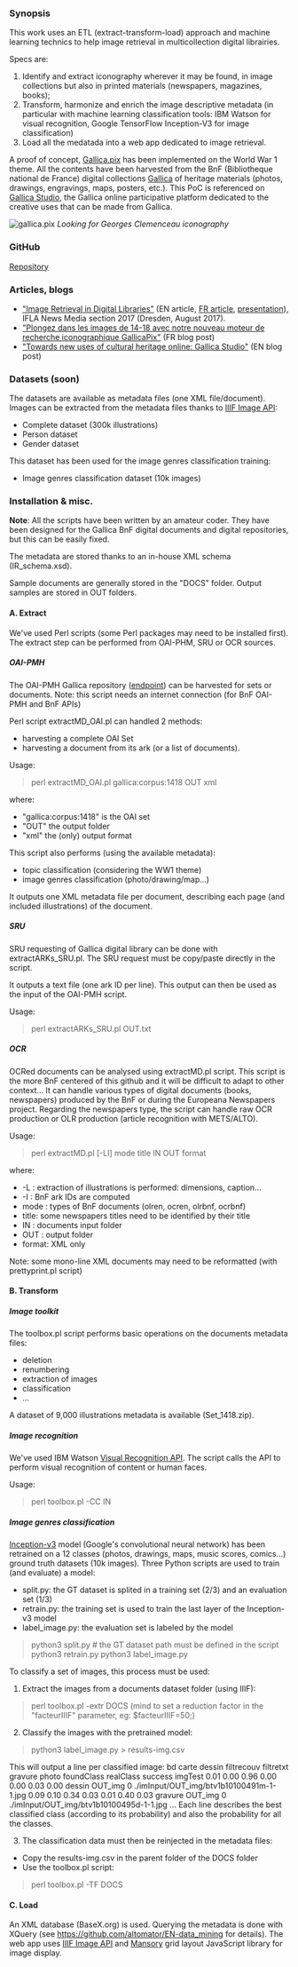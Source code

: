 ### Synopsis
This work uses an ETL (extract-transform-load) approach and machine learning technics to help image retrieval in multicollection digital librairies.

Specs are: 
1. Identify and extract iconography wherever it may be found, in image collections but also in printed materials (newspapers, magazines, books); 
2. Transform, harmonize and enrich the image descriptive metadata (in particular with machine learning classification tools: IBM Watson for visual recognition, Google TensorFlow Inception-V3 for image classification)
3. Load all the medatada into a web app dedicated to image retrieval. 

A proof of concept, [Gallica.pix](http://demo14-18.bnf.fr:8984/rest?run=findIllustrations-form.xq) has been implemented on the World War 1 theme. All the contents have been harvested from the BnF (Bibliotheque national de France) digital collections [Gallica](gallica.bnf.fr) of heritage materials (photos, drawings, engravings, maps, posters, etc.). This PoC is referenced on [Gallica Studio](http://gallicastudio.bnf.fr/), the Gallica online participative platform dedicated to the creative uses that can be made from Gallica. 



![gallica.pix](http://gallicastudio.bnf.fr/sites/default/files/clemenceau_gallicastudio.JPG)
*Looking for Georges Clemenceau iconography*

### GitHub
[Repository](https://github.com/altomator/Image_Retrieval/)

### Articles, blogs
- ["Image Retrieval in Digital Libraries"](http://www.euklides.fr/blog/altomator/Image_Retrieval/000-moreux-chiron_EN-final.pdf) (EN article, [FR article](http://www.euklides.fr/blog/altomator/Image_Retrieval/000-moreux-chiron_FR-final.pdf), [presentation](http://www.euklides.fr/blog/altomator/Image_Retrieval/MOREUX-CHIRON-presentation-final.pdf)), IFLA News Media section 2017 (Dresden, August 2017). 
- ["Plongez dans les images de 14-18 avec notre nouveau moteur de recherche iconographique GallicaPix"](http://gallicastudio.bnf.fr/bo%C3%AEte-%C3%A0-outils/plongez-dans-les-images-de-14-18-en-testant-un-nouveau-moteur-de-recherche) (FR blog post)
- ["Towards new uses of cultural heritage online: Gallica Studio"](http://pro.europeana.eu/post/towards-new-uses-of-cultural-heritage-online-gallica-studio) (EN blog post)
 
### Datasets (soon)
The datasets are available as metadata files (one XML file/document). Images can be extracted from the metadata files thanks to [IIIF Image API](http://iiif.io/api/image/2.0/): 
- Complete dataset (300k illustrations)
- Person dataset
- Gender dataset

This dataset has been used for the image genres classification training: 
- Image genres classification dataset (10k images) 

### Installation & misc.
<b>Note</b>: All the scripts have been written by an amateur coder. They have been designed for the Gallica BnF digital documents and digital repositories, but this can be easily fixed.

The metadata are stored thanks to an in-house XML schema (IR_schema.xsd).

Sample documents are generally stored in the "DOCS" folder. Output samples are stored in OUT folders.

#### A. Extract
We've used Perl scripts (some Perl packages may need to be installed first). The extract step can be performed from OAI-PHM, SRU or OCR sources. 

##### OAI-PMH
The OAI-PMH Gallica repository ([endpoint](http://oai.bnf.fr/oai2/OAIHandler?verb=Identify)) can be harvested for sets or documents. Note: this script needs an internet connection (for BnF OAI-PMH and BnF APIs)

Perl script extractMD_OAI.pl can handled 2 methods:
- harvesting a complete OAI Set
- harvesting a document from its ark (or a list of documents).

Usage: 
>perl extractMD_OAI.pl gallica:corpus:1418 OUT xml 

where: 
- "gallica:corpus:1418" is the OAI set
- "OUT" the output folder
- "xml" the (only) output format

This script also performs (using the available metadata):
- topic classification (considering the WW1 theme)
- image genres classification (photo/drawing/map...)

It outputs one XML metadata file per document, describing each page (and included illustrations) of the document.


##### SRU
SRU requesting of Gallica digital library can be done with extractARKs_SRU.pl.
The SRU request must be copy/paste directly in the script.

It outputs a text file (one ark ID per line). This output can then be used as the input of the OAI-PMH script.

Usage:
>perl extractARKs_SRU.pl OUT.txt

##### OCR
OCRed documents can be analysed using extractMD.pl script. This script is the more BnF centered of this github and it will be difficult to adapt to other context... It can handle various types of digital documents (books, newspapers) produced by the BnF or during the Europeana Newspapers project.
Regarding the newspapers type, the script can handle raw OCR production or OLR production (article recognition with METS/ALTO).

Usage:
>perl extractMD.pl [-LI] mode title IN OUT format

where:
- -L : extraction of illustrations is performed: dimensions, caption...
- -I : BnF ark IDs are computed
- mode : types of BnF documents (olren, ocren, olrbnf, ocrbnf)
- title: some newspapers titles need to be identified by their title
- IN : documents input folder 
- OUT : output folder
- format: XML only

Note: some mono-line XML documents may need to be reformatted (with prettyprint.pl script)

#### B. Transform

##### Image toolkit
The toolbox.pl script performs basic operations on the documents metadata files:
- deletion
- renumbering
- extraction of images
- classification
- ...

A dataset of 9,000 illustrations metadata is available (Set_1418.zip).

##### Image recognition
We've used IBM Watson [Visual Recognition API](https://www.ibm.com/watson/developercloud/doc/visual-recognition/index.html). The script calls the API to perform visual recognition of content or human faces. 

Usage:
>perl toolbox.pl -CC IN 

##### Image genres classification
[Inception-v3](https://www.tensorflow.org/tutorials/image_recognition) model (Google's convolutional neural network) has been retrained on a 12 classes (photos, drawings, maps, music scores, comics...) ground truth datasets (10k images). Three Python scripts are used to train (and evaluate) a model:
- split.py: the GT dataset is splited in a training set (2/3) and an evaluation set (1/3)  
- retrain.py: the training set is used to train the last layer of the Inception-v3 model
- label_image.py: the evaluation set is labeled by the model

>python3 split.py # the GT dataset path must be defined in the script
>python3 retrain.py 
>python3 label_image.py 

To classify a set of images, this process must be used:

1. Extract the images from a documents dataset folder (using IIIF):
>perl toolbox.pl -extr DOCS
(mind to set a reduction factor in the "facteurIIIF" parameter, eg: $facteurIIIF=50;)

2. Classify the images with the pretrained model:
>python3 label_image.py > results-img.csv

This will output a line per classified image:
bd	carte	dessin	filtrecouv	filtretxt	gravure	photo	foundClass	realClass	success	imgTest
0.01	0.00	0.96	0.00	0.00	0.03	0.00	dessin	OUT_img	0	./imInput/OUT_img/btv1b10100491m-1-1.jpg
0.09	0.10	0.34	0.03	0.01	0.40	0.03	gravure	OUT_img	0	./imInput/OUT_img/btv1b10100495d-1-1.jpg
...
Each line describes the best classified class (according to its probability) and also the probability for all the classes.

3. The classification data must then be reinjected in the metadata files:
- Copy the results-img.csv in the parent folder of the DOCS folder
- Use the toolbox.pl script:
>perl toolbox.pl -TF DOCS 


#### C. Load
An XML database (BaseX.org) is used. Querying the metadata is done with XQuery (see https://github.com/altomator/EN-data_mining for   details). The web app uses [IIIF Image API](http://iiif.io/api/image/2.0/) and [Mansory](https://masonry.desandro.com/) grid layout JavaScript library for image display.


